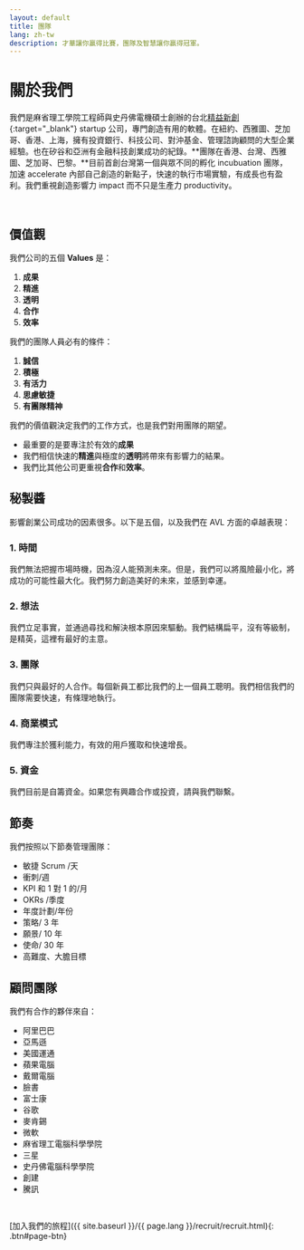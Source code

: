 ```yaml
---
layout: default
title: 團隊
lang: zh-tw
description: 才華讓你贏得比賽，團隊及智慧讓你贏得冠軍。
---
```




# 關於我們

我們是麻省理工學院工程師與史丹佛電機碩士創辦的台北[精益新創](https://zh.wikipedia.org/wiki/%E7%B2%BE%E7%9B%8A%E5%88%9B%E4%B8%9A "精益創業定義"){:target="\_blank"} startup 公司，專門創造有用的軟體。在紐約、西雅圖、芝加哥、香港、上海，擁有投資銀行、科技公司、對沖基金、管理諮詢顧問的大型企業經驗。也在矽谷和亞洲有金融科技創業成功的紀錄。**團隊在香港、台灣、西雅圖、芝加哥、巴黎。**目前首創台灣第一個與眾不同的孵化 incubuation 團隊，加速 accelerate 內部自己創造的新點子，快速的執行市場實驗，有成長也有盈利。我們重視創造影響力 impact 而不只是生產力 productivity。

<br>

## 價值觀

我們公司的五個 **Values** 是：

1. **成果**
1. **精進**
1. **透明**
1. **合作**
1. **效率**

我們的團隊人員必有的條件：

1. **誠信**
1. **積極**
1. **有活力**
1. **思慮敏捷**
1. **有團隊精神**

我們的價值觀決定我們的工作方式，也是我們對用團隊的期望。

-   最重要的是要專注於有效的**成果**
-   我們相信快速的**精進**與極度的**透明**將帶來有影響力的結果。
-   我們比其他公司更重視**合作**和**效率**。

## 秘製醬

影響創業公司成功的因素很多。以下是五個，以及我們在 AVL 方面的卓越表現：

### 1. 時間

我們無法把握市場時機，因為沒人能預測未來。但是，我們可以將風險最小化，將成功的可能性最大化。我們努力創造美好的未來，並感到幸運。

### 2. 想法

我們立足事實，並通過尋找和解決根本原因來驅動。我們結構扁平，沒有等級制，是精英，這裡有最好的主意。

### 3. 團隊

我們只與最好的人合作。每個新員工都比我們的上一個員工聰明。我們相信我們的團隊需要快速，有條理地執行。

### 4. 商業模式

我們專注於獲利能力，有效的用戶獲取和快速增長。

### 5. 資金

我們目前是自籌資金。如果您有興趣合作或投資，請與我們聯繫。

## 節奏

我們按照以下節奏管理團隊：

-   敏捷 Scrum /天
-   衝刺/週
-   KPI 和 1 對 1 的/月
-   OKRs /季度
-   年度計劃/年份
-   策略/ 3 年
-   願景/ 10 年
-   使命/ 30 年
-   高難度、大膽目標

## 顧問團隊

我們有合作的夥伴來自：

-   阿里巴巴
-   亞馬遜
-   美國運通
-   蘋果電腦
-   戴爾電腦
-   臉書
-   富士康
-   谷歌
-   麥肯錫
-   微軟
-   麻省理工電腦科學學院
-   三星
-   史丹佛電腦科學學院
-   創建
-   騰訊

<br>

[加入我們的旅程]({{ site.baseurl }}/{{ page.lang }}/recruit/recruit.html){: .btn#page-btn}

<br>

